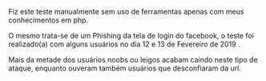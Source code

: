Fiz este teste manualmente sem uso de ferramentas apenas com meus conhecimentos em php.

O mesmo trata-se de um Phishing da tela de login do facebook, o teste foi realizado(a) com alguns usuários no dia 12 e 13 de Fevereiro de 2019 .

Mais da metade dos usuários noobs ou leigos acabam caindo neste tipo de ataque, enquanto ouveram também usuários que desconfiaram da url.
